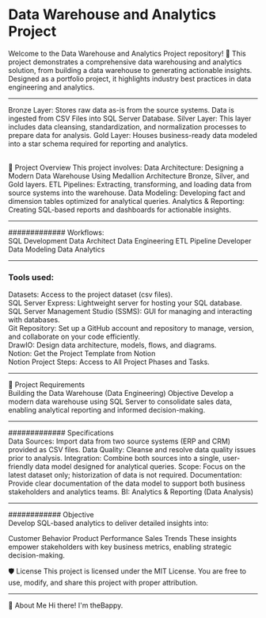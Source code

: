 # Data Warehouse and Analytics Project

Welcome to the Data Warehouse and Analytics Project repository! 🚀
This project demonstrates a comprehensive data warehousing and analytics solution, from building a data warehouse to generating actionable insights. Designed as a portfolio project, it highlights industry best practices in data engineering and analytics.

------------------------------------------------

Bronze Layer: Stores raw data as-is from the source systems. Data is ingested from CSV Files into SQL Server Database.
Silver Layer: This layer includes data cleansing, standardization, and normalization processes to prepare data for analysis.
Gold Layer: Houses business-ready data modeled into a star schema required for reporting and analytics.<br><br>

📖 Project Overview
This project involves:
Data Architecture: Designing a Modern Data Warehouse Using Medallion Architecture Bronze, Silver, and Gold layers.
ETL Pipelines: Extracting, transforming, and loading data from source systems into the warehouse.
Data Modeling: Developing fact and dimension tables optimized for analytical queries.
Analytics & Reporting: Creating SQL-based reports and dashboards for actionable insights.

-------------------------------------------------
############# Workflows:<br>
SQL Development
Data Architect
Data Engineering
ETL Pipeline Developer
Data Modeling
Data Analytics


-------------------------------------------------
### Tools used:
Datasets: Access to the project dataset (csv files).<br>
SQL Server Express: Lightweight server for hosting your SQL database.<br>
SQL Server Management Studio (SSMS): GUI for managing and interacting with databases.<br>
Git Repository: Set up a GitHub account and repository to manage, version, and collaborate on your code efficiently.<br>
DrawIO: Design data architecture, models, flows, and diagrams.<br>
Notion: Get the Project Template from Notion<br>
Notion Project Steps: Access to All Project Phases and Tasks.

-------------------------------------------------

🚀 Project Requirements<br>
Building the Data Warehouse (Data Engineering)
Objective
Develop a modern data warehouse using SQL Server to consolidate sales data, enabling analytical reporting and informed decision-making.

-------------------------------------------------

############# Specifications<br>
Data Sources: Import data from two source systems (ERP and CRM) provided as CSV files.
Data Quality: Cleanse and resolve data quality issues prior to analysis.
Integration: Combine both sources into a single, user-friendly data model designed for analytical queries.
Scope: Focus on the latest dataset only; historization of data is not required.
Documentation: Provide clear documentation of the data model to support both business stakeholders and analytics teams.
BI: Analytics & Reporting (Data Analysis)


-------------------------------------------------

############ Objective<br>
Develop SQL-based analytics to deliver detailed insights into:

Customer Behavior
Product Performance
Sales Trends
These insights empower stakeholders with key business metrics, enabling strategic decision-making.


🛡️ License
This project is licensed under the MIT License. You are free to use, modify, and share this project with proper attribution.

------------


🌟 About Me
Hi there! I'm theBappy.
